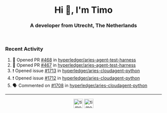 <h1 align="center">Hi 👋, I'm Timo</h1>
<h3 align="center">A developer from Utrecht, The Netherlands</h3>
<br/>
<!-- https://github.com/rahuldkjain/github-profile-readme-generator --!>

<!--  <p align="left"><img src="https://github-readme-stats.vercel.app/api?username=timoglastra&show_icons=true&count_private=true&" alt="timoglastra" /></p> --!>

<!--
Github language stats
<p align="left"><img src="https://github-readme-stats.vercel.app/api/top-langs/?username=timoglastra&layout=compact" alt="timoglastra" /><p>
-->

<!-- Codestats language stats -->
<!-- <p align="left"><img src="https://codestats-readme.vercel.app/api/top-langs/?username=timoglastra&layout=compact&language_count=12" alt="timoglastra" /><p>    --!>
  
<h3>Recent Activity</h3>

<!--START_SECTION:activity-->
1. 💪 Opened PR [#468](https://github.com/hyperledger/aries-agent-test-harness/pull/468) in [hyperledger/aries-agent-test-harness](https://github.com/hyperledger/aries-agent-test-harness)
2. 💪 Opened PR [#467](https://github.com/hyperledger/aries-agent-test-harness/pull/467) in [hyperledger/aries-agent-test-harness](https://github.com/hyperledger/aries-agent-test-harness)
3. ❗️ Opened issue [#1713](https://github.com/hyperledger/aries-cloudagent-python/issues/1713) in [hyperledger/aries-cloudagent-python](https://github.com/hyperledger/aries-cloudagent-python)
4. ❗️ Opened issue [#1712](https://github.com/hyperledger/aries-cloudagent-python/issues/1712) in [hyperledger/aries-cloudagent-python](https://github.com/hyperledger/aries-cloudagent-python)
5. 🗣 Commented on [#1708](https://github.com/hyperledger/aries-cloudagent-python/issues/1708) in [hyperledger/aries-cloudagent-python](https://github.com/hyperledger/aries-cloudagent-python)
<!--END_SECTION:activity-->

---

<p align="center">
<a href="https://twitter.com/timoglastra" target="blank"><img align="center" src="https://cdn.jsdelivr.net/npm/simple-icons@3.0.1/icons/twitter.svg" alt="timoglastra" height="30" width="30" /></a>
<a href="https://linkedin.com/in/timoglastra" target="blank"><img align="center" src="https://cdn.jsdelivr.net/npm/simple-icons@3.0.1/icons/linkedin.svg" alt="timoglastra" height="30" width="30" /></a>
</p>



